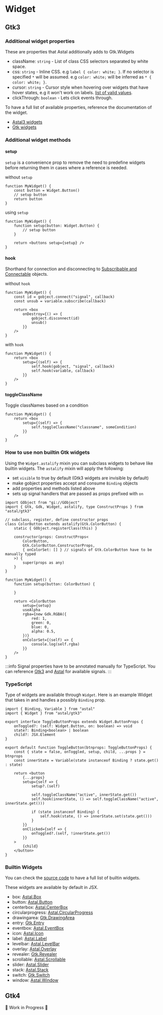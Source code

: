 # Widget

## Gtk3

### Additional widget properties

These are properties that Astal additionally adds to Gtk.Widgets

- className: `string` - List of class CSS selectors separated by white space.
- css: `string` - Inline CSS. e.g `label { color: white; }`. If no selector is specified `*` will be assumed. e.g `color: white;` will be inferred as `* { color: white; }`.
- cursor: `string` - Cursor style when hovering over widgets that have hover states, e.g it won't work on labels. [list of valid values](https://docs.gtk.org/gdk3/ctor.Cursor.new_from_name.html).
- clickThrough: `boolean` - Lets click events through.

To have a full list of available properties, reference the documentation of the widget.

- [Astal3 widgets](https://aylur.github.io/libastal/astal3/index.html#classes)
- [Gtk widgets](https://docs.gtk.org/gtk3/#classes)

### Additional widget methods

#### setup

`setup` is a convenience prop to remove the need to predefine widgets
before returning them in cases where a reference is needed.

without `setup`

```tsx
function MyWidget() {
    const button = Widget.Button()
    // setup button
    return button
}
```

using `setup`

```tsx
function MyWidget() {
    function setup(button: Widget.Button) {
        // setup button
    }

    return <buttons setup={setup} />
}
```

#### hook

Shorthand for connection and disconnecting to [Subscribable and Connectable](./binding#subscribable-and-connectable-interface) objects.

without `hook`

```tsx
function MyWidget() {
    const id = gobject.connect("signal", callback)
    const unsub = variable.subscribe(callback)

    return <box
        onDestroy={() => {
            gobject.disconnect(id)
            unsub()
        }}
    />
}
```

with `hook`

```tsx
function MyWidget() {
    return <box
        setup={(self) => {
            self.hook(gobject, "signal", callback)
            self.hook(variable, callback)
        }}
    />
}
```

#### toggleClassName

Toggle classNames based on a condition

```tsx
function MyWidget() {
    return <box
        setup={(self) => {
            self.toggleClassName("classname", someCondition)
        }}
    />
}
```

### How to use non builtin Gtk widgets

Using the `Widget.astalify` mixin you can subclass widgets
to behave like builtin widgets.
The `astalify` mixin will apply the following:

- set `visible` to true by default (Gtk3 widgets are invisible by default)
- make gobject properties accept and consume `Binding` objects
- add properties and methods listed above
- sets up signal handlers that are passed as props prefixed with `on`

```tsx
import GObject from "gi://GObject"
import { Gtk, Gdk, Widget, astalify, type ConstructProps } from "astal/gtk3"

// subclass, register, define constructor props
class ColorButton extends astalify(Gtk.ColorButton) {
    static { GObject.registerClass(this) }

    constructor(props: ConstructProps<
        ColorButton,
        Gtk.ColorButton.ConstructorProps,
        { onColorSet: [] } // signals of Gtk.ColorButton have to be manually typed
    >) {
        super(props as any)
    }
}

function MyWidget() {
    function setup(button: ColorButton) {

    }

    return <ColorButton
        setup={setup}
        useAlpha
        rgba={new Gdk.RGBA({
            red: 1,
            green: 0,
            blue: 0,
            alpha: 0.5,
        })}
        onColorSet={(self) => {
            console.log(self.rgba)
        }}
    />
}
```

:::info
Signal properties have to be annotated manually for TypeScript.
You can reference [Gtk3](https://gjs-docs.gnome.org/gtk30~3.0/)
and [Astal](https://aylur.github.io/libastal/index.html#classes) for available signals.
:::

### TypeScript

Type of widgets are available through `Widget`.
Here is an example Widget that takes in and handles a possibly `Binding` prop.

```tsx
import { Binding, Variable } from "astal"
import { Widget } from "astal/gtk3"

export interface ToggleButtonProps extends Widget.ButtonProps {
    onToggled?: (self: Widget.Button, on: boolean) => void
    state?: Binding<boolean> | boolean
    child?: JSX.Element
}

export default function ToggleButton(btnprops: ToggleButtonProps) {
    const { state = false, onToggled, setup, child, ...props } = btnprops
    const innerState = Variable(state instanceof Binding ? state.get() : state)

    return <button
        {...props}
        setup={self => {
            setup?.(self)

            self.toggleClassName("active", innerState.get())
            self.hook(innerState, () => self.toggleClassName("active", innerState.get()))

            if (state instanceof Binding) {
                self.hook(state, () => innerState.set(state.get()))
            }
        }}
        onClicked={self => {
            onToggled?.(self, !innerState.get())
        }}
    >
        {child}
    </button>
}
```

### Builtin Widgets

You can check the [source code](https://github.com/aylur/astal/blob/main/lang/gjs/src/gtk3/index.ts) to have a full list of builtin widgets.

These widgets are available by default in JSX.

- box: [Astal.Box](https://aylur.github.io/libastal/astal3/class.Box.html)
- button: [Astal.Button](https://aylur.github.io/libastal/astal3/class.Button.html)
- centerbox: [Astal.CenterBox](https://aylur.github.io/libastal/astal3/class.CenterBox.html)
- circularprogress: [Astal.CircularProgress](https://aylur.github.io/libastal/astal3/class.CircularProgress.html)
- drawingarea: [Gtk.DrawingArea](https://docs.gtk.org/gtk3/astal3/class.DrawingArea.html)
- entry: [Gtk.Entry](https://docs.gtk.org/gtk3/astal3/class.Entry.html)
- eventbox: [Astal.EventBox](https://aylur.github.io/libastal/astal3/class.EventBox.html)
- icon: [Astal.Icon](https://aylur.github.io/libastal/astal3/class.Icon.html)
- label: [Astal.Label](https://aylur.github.io/libastal/astal3/class.Label.html)
- levelbar: [Astal.LevelBar](https://aylur.github.io/libastal/astal3/class.LevelBar.html)
- overlay: [Astal.Overlay](https://aylur.github.io/libastal/astal3/class.Overlay.html)
- revealer: [Gtk.Revealer](https://docs.gtk.org/gtk3/astal3/class.Revealer.html)
- scrollable: [Astal.Scrollable](https://aylur.github.io/libastal/astal3/class.Scrollable.html)
- slider: [Astal.Slider](https://aylur.github.io/libastal/astal3/class.Slider.html)
- stack: [Astal.Stack](https://aylur.github.io/libastal/astal3/class.Stack.html)
- switch: [Gtk.Switch](https://docs.gtk.org/gtk3/astal3/class.Switch.html)
- window: [Astal.Window](https://aylur.github.io/libastal/astal3/class.Window.html)

## Gtk4

🚧 Work in Progress 🚧
